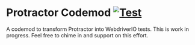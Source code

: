 Protractor Codemod [![Test](https://github.com/webdriverio/protractor-codemod/actions/workflows/test.yaml/badge.svg)](https://github.com/webdriverio/protractor-codemod/actions/workflows/test.yaml)
==================

A codemod to transform Protractor into WebdriverIO tests. This is work in progress. Feel free to chime in and support on this effort.
